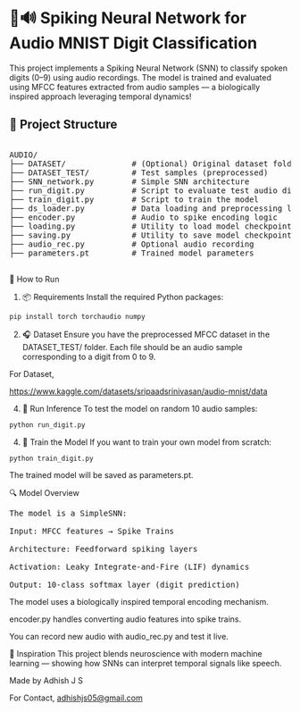 # 🧠🔊 Spiking Neural Network for Audio MNIST Digit Classification

This project implements a Spiking Neural Network (SNN) to classify spoken digits (0–9) using audio recordings. The model is trained and evaluated using MFCC features extracted from audio samples — a biologically inspired approach leveraging temporal dynamics!

## 📁 Project Structure

<pre>

AUDIO/
├── DATASET/              # (Optional) Original dataset folder
├── DATASET_TEST/         # Test samples (preprocessed)
├── SNN_network.py        # Simple SNN architecture
├── run_digit.py          # Script to evaluate test audio digits
├── train_digit.py        # Script to train the model
├── ds_loader.py          # Data loading and preprocessing logic
├── encoder.py            # Audio to spike encoding logic
├── loading.py            # Utility to load model checkpoints
├── saving.py             # Utility to save model checkpoints
├── audio_rec.py          # Optional audio recording
├── parameters.pt         # Trained model parameters

</pre>

🚀 How to Run

1. 📦 Requirements
   Install the required Python packages:

```bash
pip install torch torchaudio numpy
```

2. 🎧 Dataset
   Ensure you have the preprocessed MFCC dataset in the DATASET_TEST/ folder. Each file should be an audio sample corresponding to a digit from 0 to 9.

For Dataset,

https://www.kaggle.com/datasets/sripaadsrinivasan/audio-mnist/data



4. 🏁 Run Inference
   To test the model on random 10 audio samples:

```bash
python run_digit.py
```

4. 🧠 Train the Model
   If you want to train your own model from scratch:

```bash
python train_digit.py
```

The trained model will be saved as parameters.pt.


🔍 Model Overview
<pre>
The model is a SimpleSNN:

Input: MFCC features → Spike Trains

Architecture: Feedforward spiking layers

Activation: Leaky Integrate-and-Fire (LIF) dynamics

Output: 10-class softmax layer (digit prediction)
</pre>


The model uses a biologically inspired temporal encoding mechanism.

encoder.py handles converting audio features into spike trains.

You can record new audio with audio_rec.py and test it live.

🧠 Inspiration
   This project blends neuroscience with modern machine learning — showing how SNNs can interpret temporal signals like speech.



Made by Adhish J S

For Contact,
adhishjs05@gmail.com 
